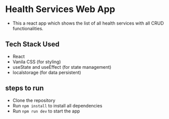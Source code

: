 # Health Services Web App

- This a react app which shows the list of all health services with all CRUD functionalities.

## Tech Stack Used
- React
- Vanila CSS (for styling)
- useState and useEffect (for state management)
- localstorage (for data persistent)

## steps to run
- Clone the repository
- Run `npm install` to install all dependencies
- Run `npm run dev` to start the app